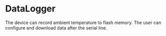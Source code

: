 # DataLogger
The device can record ambient temperature to flash memory.
The user can configure and download data after the serial line.
